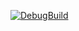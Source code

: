 [![DebugBuild](https://github.com/shun-takamura/CG2/actions/workflows/DebugBuild.yml/badge.svg)](https://github.com/shun-takamura/CG2/actions/workflows/DebugBuild.yml)
